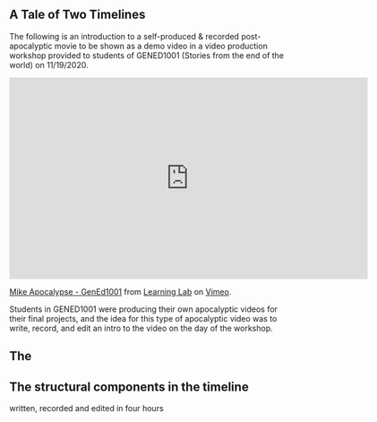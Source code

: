 ## A Tale of Two Timelines

The following is an introduction to a self-produced & recorded post-apocalyptic movie to be shown as a demo video in a video production workshop provided to students of GENED1001 (Stories from the end of the world) on 11/19/2020.

<iframe src="https://player.vimeo.com/video/486558472?title=0&byline=0&portrait=0" width="640" height="360" frameborder="0" allow="autoplay; fullscreen" allowfullscreen></iframe>
<p><a href="https://vimeo.com/486558472">Mike Apocalypse - GenEd1001</a> from <a href="https://vimeo.com/derekbokcenter">Learning Lab</a> on <a href="https://vimeo.com">Vimeo</a>.</p>

Students in GENED1001 were producing their own apocalyptic videos for their final projects, and the idea for this type of apocalyptic video was to write, record, and edit an intro to the video on the day of the workshop.

## The 



## The structural components in the timeline




written, recorded and edited in four hours
